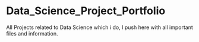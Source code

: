 # Data_Science_Project_Portfolio
All Projects related to Data Science which i do, I push here with all important files and information.
